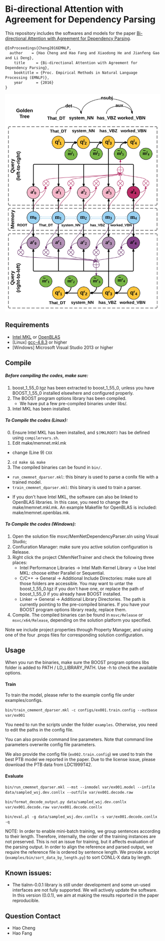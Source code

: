 Bi-directional Attention with Agreement for Dependency Parsing
=================

This repository includes the softwares and models for the paper
[Bi-directional Attention with Agreement for Dependency Parsing](https://arxiv.org/abs/1608.02076).
```
@InProceedings{Cheng2016EMNLP,
  author    = {Hao Cheng and Hao Fang and Xiaodong He and Jianfeng Gao and Li Deng},
	title     = {Bi-directional Attention with Agreement for Dependency Parsing},
	booktitle = {Proc. Empirical Methods in Natural Language Processing (EMNLP)},
	year      = {2016}
}
```

<img src="./misc/memnet_dparser.jpg" width="600">

## Requirements
- [Intel MKL](https://software.intel.com/en-us/intel-mkl) or [OpenBLAS](http://www.openblas.net/)
- [Linux] [gcc-4.8.3](https://gcc.gnu.org/gcc-4.8/) or higher
- [Windows] Microsoft Visual Studio 2013 or higher

## Compile
##### Before compiling the codes, make sure:
1. boost_1_55_0.tgz has been extracted to boost_1_55_0, unless you have BOOST_1_55_0 installed elsewhere and configured properly.
2. The BOOST program options library has been compiled.
	* We have put a few pre-compiled binaries under libs/.
3. Intel MKL has been installed.

##### To Compile the codes (Linux):
0. Ensure Intel MKL has been installed, and ```$(MKLROOT)``` has be defined using ```compilervars.sh```.
1. Edit make/memnet.mkl.mk
  * change (Line 9) ```CXX```
2. ```cd make && make```
3. The compiled binaries can be found in ```bin/```.
  * ```run_cmemnet_dparser.mkl```: this binary is used to parse a conllx file with a trained model.
  * ```train_cmemnet_dparser.mkl```: this binary is used to train a parser. 

- If you don't have Intel MKL, the software can also be linked to OpenBLAS libraries.
	In this case, you need to change the make/memnet.mkl.mk.
	An example Makefile for OpenBLAS is included: make/memnet.openblas.mk.

##### To Compile the codes (Windows):
1. Open the solution file msvc/MemNetDependencyParser.sln using Visual Studio;
2. Confiuration Manager: make sure you active solution configuration is Release.
3. Right click the project CMemNetTrainer and check the following three places:
	* Intel Performance Libraries -> Intel Math Kernel Library -> Use Intel MKL: choose either Parallel or Sequential.
	* C/C++ -> General -> Additional Include Directories: make sure all those folders are accessible.
		You may want to untar the boost_1_55_0.tgz if you don't have one, or
		replace the path of boost_1_55_0 if you already have BOOST installed.
	* Linker -> General -> Additional Library Directories.
	  The path is currently pointing to the pre-compiled binaries. 
		If you have your BOOST program options library ready, replace them.
4. Compile. The compiled binaries can be found in ```msvc/Release``` or ```msvc/x64/Release```, depending on the solution platform you specified.

Note we include project properties through Property Manager, and using one of
the four .props files for corresponding solution configuration.

## Usage
When you run the binaries, make sure the BOOST program options libs folder is added to PATH / LD_LIBRARY_PATH.
Use -h to check the available options.

#### Train
To train the model, please refer to the example config file under examples/configs.

```bin/train_cmement_dparser.mkl -c configs/ex001.train.config --outbase var/ex001```

You need to run the scripts under the folder ```examples```. 
Otherwise, you need to edit the paths in the config file. 

You can also provide command line parameters. Note that command line parameters
overwrite config file parameters.

We also provide the config file (```ex002.train.config```) we used to train the best PTB model we reported in the paper.
Due to the license issue, please download the PTB data from LDC1999T42.

#### Evaluate
```bin/run_cmemnet_dparser.mkl --mst --inmodel var/ex001.model --infile data/sampled_wsj.dev.conllx --outfile var/ex001.decode.raw```

```bin/format_decode_output.py data/sampled_wsj.dev.conllx var/ex001.decode.raw var/ex001.decode.conllx```

```bin/eval.pl -g data/sampled_wsj.dev.conllx -s var/ex001.decode.conllx -q```

NOTE: In order to enable mini-batch training, we group sentences according to their length.
Therefore, internally, the order of the training instances are not preserved.
This is not an issue for training, but it affects evaluation of the parsing output.
In order to align the reference and parsed output, we require the reference file is ordered by sentence length.
We provide a script (```examples/bin/sort_data_by_length.py```) to sort CONLL-X data by length.

## Known issues:
- The tialnn-0.0.1 library is still under development and some un-used
	interfaces are not fully supported. 
	We will actively update the software.
	In this version (0.0.1), we aim at making the results reported in the paper
	reproducible.

## Question Contact
- Hao Cheng 
- Hao Fang 
